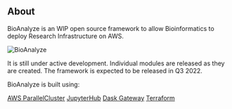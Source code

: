 ## About

BioAnalyze is an WIP open source framework to allow Bioinformatics to deploy Research Infrastructure on AWS.

![BioAnalyze](https://github.com/dabble-of-devops-bioanalyze/biohub-info/raw/master/images/BioAnalyze-Ecosystem-Data-Visualization.jpeg)

It is still under active development. Individual modules are released as they are created. The framework is expected to be released in Q3 2022.

BioAnalyze is built using:

[AWS ParallelCluster](https://aws.amazon.com/hpc/parallelcluster/)
[JupyterHub](https://jupyter.org/hub)
[Dask Gateway](https://gateway.dask.org/)
[Terraform](https://www.terraform.io/)
